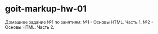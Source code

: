 # goit-markup-hw-01
Домашнее задание №1
по занятиям:
№1 - Основы HTML. Часть 1.
№2 - Основы HTML. Часть 2.
